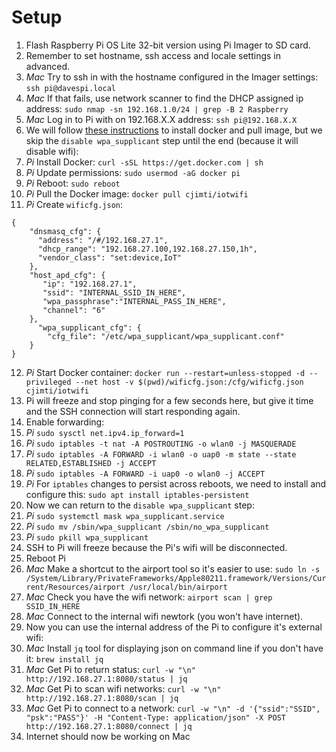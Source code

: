 # Setup

1) Flash Raspberry Pi OS Lite 32-bit version using Pi Imager to SD card.
2) Remember to set hostname, ssh access and locale settings in advanced.
3) *Mac* Try to ssh in with the hostname configured in the Imager settings: `ssh pi@davespi.local`
4) *Mac* If that fails, use network scanner to find the DHCP assigned ip address: `sudo nmap -sn 192.168.1.0/24 | grep -B 2 Raspberry`
5) *Mac* Log in to Pi with on 192.168.X.X address: `ssh pi@192.168.X.X` 
6) We will follow [these instructions](https://imti.co/iot-wifi/) to install docker and pull image, but we skip the `disable wpa_supplicant` step until the end (because it will disable wifi):
7) *Pi* Install Docker: `curl -sSL https://get.docker.com | sh`
8) *Pi* Update permissions: `sudo usermod -aG docker pi`
9) *Pi* Reboot: `sudo reboot`
10) *Pi* Pull the Docker image: `docker pull cjimti/iotwifi`
11) *Pi* Create `wificfg.json`:

```
{
    "dnsmasq_cfg": {
      "address": "/#/192.168.27.1",
      "dhcp_range": "192.168.27.100,192.168.27.150,1h",
      "vendor_class": "set:device,IoT"
    },
    "host_apd_cfg": {
       "ip": "192.168.27.1",
       "ssid": "INTERNAL_SSID_IN_HERE",
       "wpa_passphrase":"INTERNAL_PASS_IN_HERE",
       "channel": "6"
    },
      "wpa_supplicant_cfg": {
        "cfg_file": "/etc/wpa_supplicant/wpa_supplicant.conf"
    }
}
```

12) *Pi* Start Docker container: `docker run --restart=unless-stopped -d --privileged --net host -v $(pwd)/wificfg.json:/cfg/wificfg.json cjimti/iotwifi`
13) Pi will freeze and stop pinging for a few seconds here, but give it time and the SSH connection will start responding again.
14) Enable forwarding:
15) *Pi* `sudo sysctl net.ipv4.ip_forward=1`
16) *Pi* `sudo iptables -t nat -A POSTROUTING -o wlan0 -j MASQUERADE`
17) *Pi* `sudo iptables -A FORWARD -i wlan0 -o uap0 -m state --state RELATED,ESTABLISHED -j ACCEPT`
18) *Pi* `sudo iptables -A FORWARD -i uap0 -o wlan0 -j ACCEPT`
19) *Pi* For `iptables` changes to persist across reboots, we need to install and configure this: `sudo apt install iptables-persistent`
20) Now we can return to the `disable wpa_supplicant` step:
21) *Pi* `sudo systemctl mask wpa_supplicant.service`
22) *Pi* `sudo mv /sbin/wpa_supplicant /sbin/no_wpa_supplicant`
23) *Pi* `sudo pkill wpa_supplicant`
24) SSH to Pi will freeze because the Pi's wifi will be disconnected.
25) Reboot Pi
26) *Mac* Make a shortcut to the airport tool so it's easier to use: `sudo ln -s /System/Library/PrivateFrameworks/Apple80211.framework/Versions/Current/Resources/airport /usr/local/bin/airport`
27) *Mac* Check you have the wifi network: `airport scan | grep SSID_IN_HERE`
28) *Mac* Connect to the internal wifi newtork (you won't have internet).
29) Now you can use the internal address of the Pi to configure it's external wifi:
30) *Mac* Install `jq` tool for displaying json on command line if you don't have it: `brew install jq`
31) *Mac* Get Pi to return status: `curl -w "\n" http://192.168.27.1:8080/status | jq`
32) *Mac* Get Pi to scan wifi networks: `curl -w "\n" http://192.168.27.1:8080/scan | jq`
33) *Mac* Get Pi to connect to a network: `curl -w "\n" -d '{"ssid":"SSID", "psk":"PASS"}' -H "Content-Type: application/json" -X POST http://192.168.27.1:8080/connect | jq`
34) Internet should now be working on Mac
